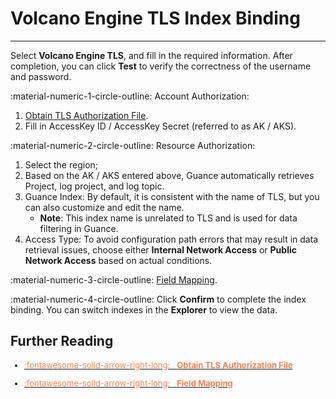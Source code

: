 # Volcano Engine TLS Index Binding 
---

Select **Volcano Engine TLS**, and fill in the required information. After completion, you can click **Test** to verify the correctness of the username and password.

:material-numeric-1-circle-outline: Account Authorization:

1. [Obtain TLS Authorization File](../authorize-tls.md).
2. Fill in AccessKey ID / AccessKey Secret (referred to as AK / AKS).

:material-numeric-2-circle-outline: Resource Authorization:

1. Select the region;
2. Based on the AK / AKS entered above, Guance automatically retrieves Project, log project, and log topic.
3. Guance Index: By default, it is consistent with the name of TLS, but you can also customize and edit the name.
    - **Note**: This index name is unrelated to TLS and is used for data filtering in Guance.
4. Access Type: To avoid configuration path errors that may result in data retrieval issues, choose either **Internal Network Access** or **Public Network Access** based on actual conditions.


:material-numeric-3-circle-outline: [Field Mapping](./index.md#mapping).    

:material-numeric-4-circle-outline: Click **Confirm** to complete the index binding. You can switch indexes in the **Explorer** to view the data.

## Further Reading


<font size=2>

<div class="grid cards" markdown>

- [<font color="coral"> :fontawesome-solid-arrow-right-long: &nbsp; **Obtain TLS Authorization File**</font>](../authorize-tls.md)

</div>


<div class="grid cards" markdown>

- [<font color="coral"> :fontawesome-solid-arrow-right-long: &nbsp; **Field Mapping**</font>](./index.md#mapping)

</div>


</font>